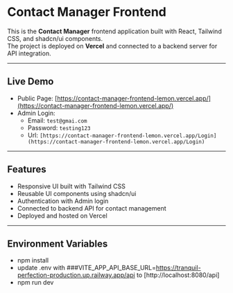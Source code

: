# Contact Manager Frontend

This is the **Contact Manager** frontend application built with React, Tailwind CSS, and shadcn/ui components.  
The project is deployed on **Vercel** and connected to a backend server for API integration.

---

## Live Demo

- Public Page: [https://contact-manager-frontend-lemon.vercel.app/](https://contact-manager-frontend-lemon.vercel.app/)
- Admin Login:
  - Email: `test@gmai.com`
  - Password: `testing123`
  - Url: `[https://contact-manager-frontend-lemon.vercel.app/Login](https://contact-manager-frontend-lemon.vercel.app/Login)`

---

## Features

- Responsive UI built with Tailwind CSS
- Reusable UI components using shadcn/ui
- Authentication with Admin login
- Connected to backend API for contact management
- Deployed and hosted on Vercel

---

## Environment Variables

- npm install
- update .env with ###VITE_APP_API_BASE_URL=https://tranquil-perfection-production.up.railway.app/api to [http://localhost:8080/api]
- npm run dev

